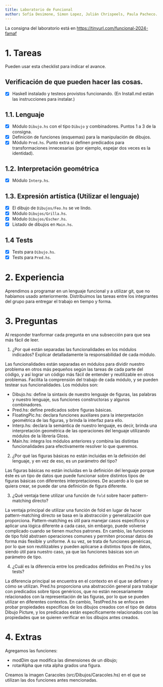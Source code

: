 ```yaml
---
title: Laboratorio de Funcional
author: Sofía Desimone, Simon Lopez, Julián Chrispeels, Paula Pacheco.
---
```

La consigna del laboratorio está en https://tinyurl.com/funcional-2024-famaf

# 1. Tareas
Pueden usar esta checklist para indicar el avance.

## Verificación de que pueden hacer las cosas.
- [x] Haskell instalado y testeos provistos funcionando. (En Install.md están las instrucciones para instalar.)

## 1.1. Lenguaje
- [x] Módulo `Dibujo.hs` con el tipo `Dibujo` y combinadores. Puntos 1 a 3 de la consigna.
- [x] Definición de funciones (esquemas) para la manipulación de dibujos.
- [x] Módulo `Pred.hs`. Punto extra si definen predicados para transformaciones innecesarias (por ejemplo, espejar dos veces es la identidad).

## 1.2. Interpretación geométrica
- [x] Módulo `Interp.hs`.

## 1.3. Expresión artística (Utilizar el lenguaje)
- [x] El dibujo de `Dibujos/Feo.hs` se ve lindo.
- [x] Módulo `Dibujos/Grilla.hs`.
- [x] Módulo `Dibujos/Escher.hs`.
- [x] Listado de dibujos en `Main.hs`.

## 1.4 Tests
- [x] Tests para `Dibujo.hs`.
- [x] Tests para `Pred.hs`.

# 2. Experiencia
Aprendimos a programar en un lenguaje funcional y a utilizar git, que no habíamos usado anteriormente. Distribuimos las tareas entre los integrantes del grupo para entregar el trabajo en tiempo y forma.


# 3. Preguntas
Al responder tranformar cada pregunta en una subsección para que sea más fácil de leer.

1. ¿Por qué están separadas las funcionalidades en los módulos indicados? Explicar detalladamente la responsabilidad de cada módulo.

Las funcionalidades están separadas en módulos para dividir nuestro problema en otros más pequeños según las tareas de cada parte del código, y así lograr un código más fácil de entender y reutilizable en otros problemas. Facilita la comprensión del trabajo de cada módulo, y se pueden testear sus funcionalidades. 
 Los módulos son:
- Dibujo.hs: define la sintaxis de nuestro lenguaje de figuras, las palabras y nuestro lenguaje, sus funciones constructoras  y algunos combinadores. 
- Pred.hs: define predicados sobre figuras básicas.
- FloatingPic.hs: declara funciones auxiliares para la interpretación geométrica de las figuras, y brinda la interfaz para ello.
- Interp.hs: declara la semántica de nuestro lenguaje, es decir, brinda una interpretación geométrica de las operaciones del lenguaje utilizando módulos de la librería Gloss.
- Main.hs: integra los módulos anteriores y combina las distintas funcionalidades para efectivamente resolver lo que queremos.


2. ¿Por qué las figuras básicas no están incluidas en la definición del lenguaje, y en vez de eso, es un parámetro del tipo?

Las figuras básicas no están incluidas en la definición del lenguaje porque éste es un tipo de datos que puede funcionar sobre distintos tipos de figuras básicas con diferentes interpretaciones. De acuerdo a lo que se quiera crear, se puede dar una definición de figura diferente.


3. ¿Qué ventaja tiene utilizar una función de `fold` sobre hacer pattern-matching directo?

La ventaja principal de utilizar una función de fold en lugar de hacer pattern-matching directo se basa en la abstracción y generalización que proporciona.
Pattern-matching es útil para manejar casos específicos y aplicar una lógica diferente a cada caso, sin embargo, puede volverse complicado cuando se tienen muchos patrones. En cambio, las funciones de tipo fold abstraen operaciones comunes y permiten procesar datos de forma más flexible y uniforme. A su vez, se trata de funciones genéricas, por lo que son reutilizables y pueden aplicarse a distintos tipos de datos, siendo útil para nuestro caso, ya que las funciones básicas son un parámetro de tipo.


4. ¿Cuál es la diferencia entre los predicados definidos en Pred.hs y los tests?

La diferencia principal se encuentra en el contexto en el que se definen y cómo se utilizan. Pred.hs proporciona una abstracción general para trabajar con predicados sobre tipos genéricos, que no están necesariamente relacionados con la representación de las figuras, por lo que se pueden utilizar en diferentes contextos. En cambio, TestPred.hs se enfoca en probar propiedades específicas de los dibujos creados con el tipo de datos Dibujo Picture, y los predicados están específicamente relacionados con las propiedades que se quieren verificar en los dibujos antes creados.


# 4. Extras
Agregamos las funciones:
- modDim que modifica las dimensiones de un dibujo;
- rotarAlpha que rota alpha grados una figura.

Creamos la imagen Caracoles (src/Dibujos/Caracoles.hs) en el que se utilizan las dos funciones antes mencionadas.

